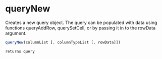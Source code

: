 # queryNew

Creates a new query object. The query can be populated with data using functions queryAddRow, querySetCell, or by passing it in to the rowData argument.

```javascript
queryNew(columnList [, columnTypeList [, rowData]])
```

```javascript
returns query
```
